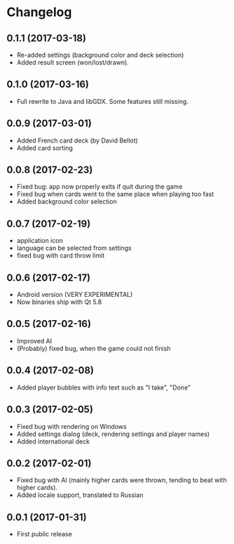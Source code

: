 # Changelog
## 0.1.1 (2017-03-18)
- Re-added settings (background color and deck selection)
- Added result screen (won/lost/drawn).

## 0.1.0 (2017-03-16)
- Full rewrite to Java and libGDX. Some features still missing.

## 0.0.9 (2017-03-01)
- Added French card deck (by David Bellot)
- Added card sorting

## 0.0.8 (2017-02-23)
- Fixed bug: app now properly exits if quit during the game
- Fixed bug when cards went to the same place when playing too fast
- Added background color selection

## 0.0.7 (2017-02-19)
- application icon
- language can be selected from settings
- fixed bug with card throw limit

## 0.0.6 (2017-02-17)
- Android version (VERY EXPERIMENTAL)
- Now binaries ship with Qt 5.8

## 0.0.5 (2017-02-16)
- Improved AI
- (Probably) fixed bug, when the game could not finish

## 0.0.4 (2017-02-08)
- Added player bubbles with info text such as "I take", "Done"

## 0.0.3 (2017-02-05)
- Fixed bug with rendering on Windows
- Added settings dialog (deck, rendering settings and player names)
- Added international deck

## 0.0.2 (2017-02-01)
- Fixed bug with AI (mainly higher cards were thrown, tending to beat with higher cards).
- Added locale support, translated to Russian

## 0.0.1 (2017-01-31)
- First public release